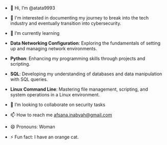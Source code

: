 - 👋 Hi, I’m @atata9993
- 👀 I'm interested in documenting my journey to break into the tech industry and eventually transition into cybersecurity.

- 🌱 I’m currently learning
- **Data Networking Configuration**: Exploring the fundamentals of setting up and managing network environments.
- **Python**: Enhancing my programming skills through projects and scripting.
- **SQL**: Developing my understanding of databases and data manipulation with SQL queries.
- **Linux Command Line**: Mastering file management, scripting, and system operations in a Linux environment.

- 💞️ I’m looking to collaborate on security tasks
- 📫 How to reach me afsana.inabyah@gmail.com
- 😄 Pronouns: Woman
- ⚡ Fun fact: I have an orange cat. 

<!---
atata9993/atata9993 is a ✨ special ✨ repository because its `README.md` (this file) appears on your GitHub profile.
You can click the Preview link to take a look at your changes.
--->
